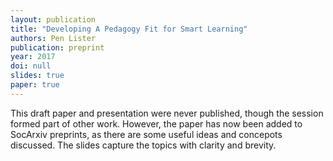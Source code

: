 ```yaml
---
layout: publication
title: "Developing A Pedagogy Fit for Smart Learning"
authors: Pen Lister
publication: preprint
year: 2017
doi: null
slides: true
paper: true
---
```


This draft paper and presentation were never published, though the session formed part of other work. However, the paper has now been added to SocArxiv preprints, as there are some useful ideas and concepots discussed. The slides capture the topics with clarity and brevity. 
